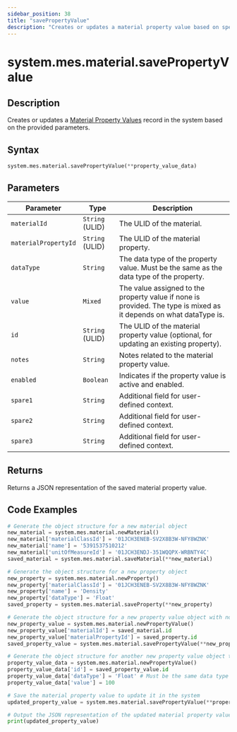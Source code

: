 ```yaml
---
sidebar_position: 38
title: "savePropertyValue"
description: "Creates or updates a material property value based on specified parameters."
---
```


# system.mes.material.savePropertyValue

## Description

Creates or updates a [Material Property Values](../../data-model/material-model/material-property-value) record in the system based on the provided parameters.

## Syntax

```python
system.mes.material.savePropertyValue(**property_value_data)
```

## Parameters

| Parameter            | Type            | Description                                                                                                        |
| -------------------- | --------------- | ------------------------------------------------------------------------------------------------------------------ |
| `materialId`         | `String` (ULID) | The ULID of the material.                                                                                          |
| `materialPropertyId` | `String` (ULID) | The ULID of the material property.                                                                                 |
| `dataType`           | `String`        | The data type of the property value. Must be the same as the data type of the property.                            |
| `value`              | `Mixed`         | The value assigned to the property value if none is provided. The type is mixed as it depends on what dataType is. |
| `id`                 | `String` (ULID) | The ULID of the material property value (optional, for updating an existing property).                             |
| `notes`              | `String`        | Notes related to the material property value.                                                                      |
| `enabled`            | `Boolean`       | Indicates if the property value is active and enabled.                                                             |
| `spare1`             | `String`        | Additional field for user-defined context.                                                                         |
| `spare2`             | `String`        | Additional field for user-defined context.                                                                         |
| `spare3`             | `String`        | Additional field for user-defined context.                                                                         |

## Returns

Returns a JSON representation of the saved material property value.

## Code Examples

```python
# Generate the object structure for a new material object
new_material = system.mes.material.newMaterial()
new_material['materialClassId'] = '01JCH3ENEB-SV2X8B3W-NFY8WZNK'
new_material['name'] = '5391537510212'
new_material['unitOfMeasureId'] = '01JCH3ENDJ-351WQQPX-WRBNTY4C'
saved_material = system.mes.material.saveMaterial(**new_material)

# Generate the object structure for a new property object
new_property = system.mes.material.newProperty()
new_property['materialClassId'] = '01JCH3ENEB-SV2X8B3W-NFY8WZNK'
new_property['name'] = 'Density'
new_property['dataType'] = 'Float'
saved_property = system.mes.material.saveProperty(**new_property)

# Generate the object structure for a new property value object with no initial arguments, set the material ID and property ID and save it
new_property_value = system.mes.material.newPropertyValue()
new_property_value['materialId'] = saved_material.id
new_property_value['materialPropertyId'] = saved_property.id
saved_property_value = system.mes.material.savePropertyValue(**new_property_value)

# Generate the object structure for another new property value object to update the previous material property value
property_value_data = system.mes.material.newPropertyValue()
property_value_data['id'] = saved_property_value.id
property_value_data['dataType'] = 'Float' # Must be the same data type as the property
property_value_data['value'] = 100

# Save the material property value to update it in the system
updated_property_value = system.mes.material.savePropertyValue(**property_value_data)

# Output the JSON representation of the updated material property value
print(updated_property_value)
```
